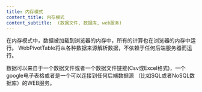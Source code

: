```yaml
---
title: 内存模式
content_title: 内存模式
content_subtitle:  (数据文件, 数据库, web服务)
---
```

<p>
在内存模式中，数据被加载到浏览器的内存中，所有的计算也在浏览器的内存中运行。
WebPivotTable将从各种数据来源解析数据，不依赖于任何后端服务器而运行。
</p>

<p>
数据可以来自于一个数据文件或者一个数据文件链接(Csv或Excel格式)，一个google电子表格或者是一个可以连接到任何后端数据源
（比如SQL或者NoSQL数据库）的WEB服务。
</p>
